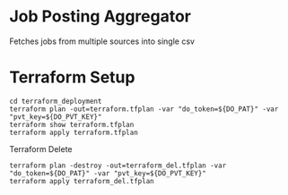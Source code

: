 # Job Posting Aggregator
Fetches jobs from multiple sources into single csv




# Terraform Setup

```
cd terraform_deployment
terraform plan -out=terraform.tfplan -var "do_token=${DO_PAT}" -var "pvt_key=${DO_PVT_KEY}"
terraform show terraform.tfplan
terraform apply terraform.tfplan
```

Terraform Delete
```
terraform plan -destroy -out=terraform_del.tfplan -var "do_token=${DO_PAT}" -var "pvt_key=${DO_PVT_KEY}"
terraform apply terraform_del.tfplan
```

